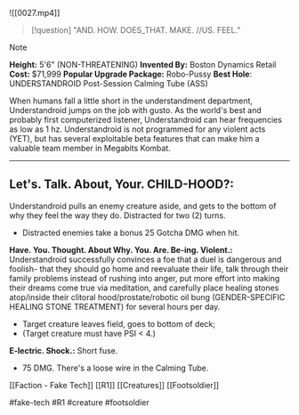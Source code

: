 ![[0027.mp4]]
> [!question] 
> "AND. HOW. DOES_THAT. MAKE. //US. FEEL." 

> [!note] 
> **Height:** 5'6" (NON-THREATENING)
**Invented By:** Boston Dynamics Retail 
**Cost:** $71,999 
**Popular Upgrade Package:** Robo-Pussy 
**Best Hole**: UNDERSTANDROID Post-Session Calming Tube (ASS)

When humans fall a little short in the understandment department, Understandroid jumps on the job with gusto. As the world's best and probably first computerized listener, Understandroid can hear frequencies as low as 1 hz. Understandroid is not programmed for any violent acts (YET), but has several exploitable beta features that can make him a valuable team member in Megabits Kombat. 
***
## Let's. Talk. About, Your. CHILD-HOOD?: 
Understandroid pulls an enemy creature aside, and gets to the bottom of why they feel the way they do. Distracted for two (2) turns. 
* Distracted enemies take a bonus 25 Gotcha DMG when hit.

**Have. You. Thought. About Why. You. Are. Be-ing. Violent.:** Understandroid successfully convinces a foe that a duel is dangerous and foolish- that they should go home and reevaluate their life, talk through their family problems instead of rushing into anger, put more effort into making their dreams come true via meditation, and carefully place healing stones atop/inside their clitoral hood/prostate/robotic oil bung (GENDER-SPECIFIC HEALING STONE TREATMENT) for several hours per day. 
* Target creature leaves field, goes to bottom of deck; 
* (Target creature must have PSI < 4.)

**E-lectric. Shock.:** Short fuse. 
* 75 DMG. There's a loose wire in the Calming Tube.

[[Faction - Fake Tech]]
[[R1]]
[[Creatures]]
[[Footsoldier]]

#fake-tech #R1 #creature #footsoldier

